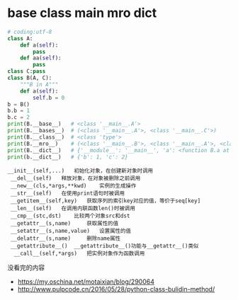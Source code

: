 # __base__ __class__ __main__ __mro__ __dict__
```python
# coding:utf-8
class A:
    def a(self):
        pass
    def aa(self):
        pass
class C:pass
class B(A, C):
    """B in A"""
    def a(self):
        self.b = 0
b = B()
b.b = 1
b.c = 2
print(B.__base__)   # <class '__main__.A'>
print(B.__bases__)  # (<class '__main__.A'>, <class '__main__.C'>)
print(B.__class__)  # <class 'type'>
print(B.__mro__)    # (<class '__main__.B'>, <class '__main__.A'>, <class 'object'>)
print(B.__dict__)   # {'__module__': '__main__', 'a': <function B.a at 0x0000021440882840>, '__doc__': 'B in A'}
print(b.__dict__)   # {'b': 1, 'c': 2}

```
```
__init__(self,...)	 初始化对象，在创建新对象时调用
 __del__(self)	 释放对象，在对象被删除之前调用
 __new__(cls,*args,**kwd)	 实例的生成操作
 __str__(self)	 在使用print语句时被调用
 __getitem__(self,key)	 获取序列的索引key对应的值，等价于seq[key]
 __len__(self)	 在调用内联函数len()时被调用
 __cmp__(stc,dst)	 比较两个对象src和dst
 __getattr__(s,name)	 获取属性的值
 __setattr__(s,name,value)	 设置属性的值
 __delattr__(s,name)	 删除name属性
 __getattribute__()	 __getattribute__()功能与__getattr__()类似
  __call__(self,*args)	 把实例对象作为函数调用
```

没看完的内容
* https://my.oschina.net/motaixian/blog/290064
* http://www.pulpcode.cn/2016/05/28/python-class-bulidin-method/
